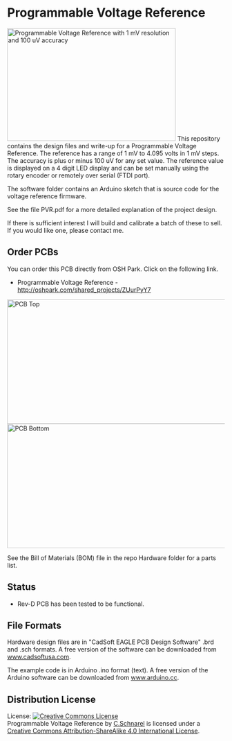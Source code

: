 Programmable Voltage Reference  
==============================

<img src="https://raw.githubusercontent.com/uChip/VoltageReferenceProgrammable/master/4000mV.jpg" alt="Programmable Voltage Reference with 1 mV resolution and 100 uV accuracy" height="260" width="390">  
This repository contains the design files and write-up for a Programmable Voltage Reference.  The reference has a range of 1 mV to 4.095 volts in 1 mV steps.  The accuracy is plus or minus 100 uV for any set value.  The reference value is displayed on a 4 digit LED display and can be set manually using the rotary encoder or remotely over serial (FTDI port).

The software folder contains an Arduino sketch that is source code for the voltage reference firmware.

See the file PVR.pdf for a more detailed explanation of the project design. 

If there is sufficient interest I will build and calibrate a batch of these to sell.  If you would like one, please contact me. 

## Order PCBs  

You can order this PCB directly from OSH Park.  Click on the following link.  
  * Programmable Voltage Reference - http://oshpark.com/shared_projects/ZUurPyY7 

<img src="https://raw.githubusercontent.com/uChip/VoltageReferenceProgrammable/master/RevDtop.png" alt="PCB Top" height="287" width="550">

<img src="https://raw.githubusercontent.com/uChip/VoltageReferenceProgrammable/master/RevDbottom.png" alt="PCB Bottom" height="287" width="550">

See the Bill of Materials (BOM) file in the repo Hardware folder for a parts list.  

## Status  
  * Rev-D PCB has been tested to be functional.  

## File Formats  

Hardware design files are in "CadSoft EAGLE PCB Design Software" .brd and .sch formats.  A free version of the software can be downloaded from www.cadsoftusa.com. 

The example code is in Arduino .ino format (text).  A free version of the Arduino software can be downloaded from www.arduino.cc.  

## Distribution License  

License:
<a rel="license" href="http://creativecommons.org/licenses/by-sa/4.0/"><img alt="Creative Commons License" style="border-width:0" src="https://i.creativecommons.org/l/by-sa/4.0/88x31.png" /></a><br /><span xmlns:dct="http://purl.org/dc/terms/" property="dct:title">Programmable Voltage Reference</span> by <a xmlns:cc="http://creativecommons.org/ns#" href="https://github.com/uChip/VoltageReferenceProgrammable" property="cc:attributionName" rel="cc:attributionURL">C.Schnarel</a> is licensed under a <a rel="license" href="http://creativecommons.org/licenses/by-sa/4.0/">Creative Commons Attribution-ShareAlike 4.0 International License</a>.
  


